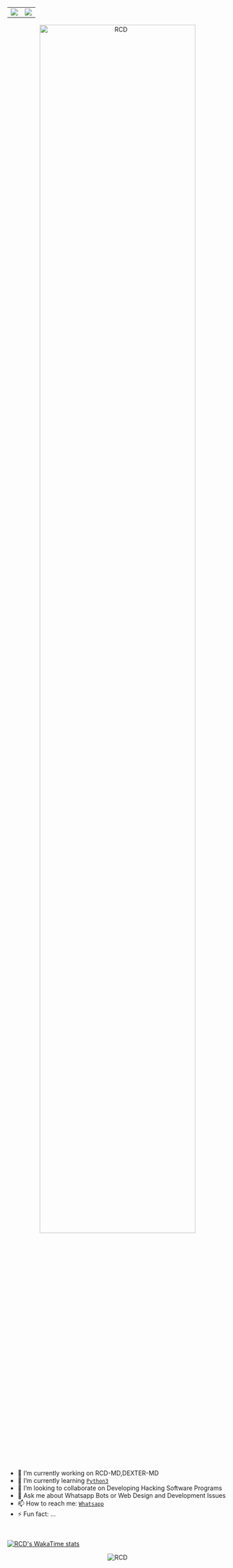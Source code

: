 <br><br>
<table align="center">
  <tr border="none">
    <td width="50%" align="center">
       <img src="https://github-readme-stats.vercel.app/api?username=mouricedevs&theme=dark&show_icons=true&count_private=true" align="center"> <br> <b></b>
        </td>
    <td width="50%" align="center">
      <img src="https://github-readme-stats.anuraghazra1.vercel.app/api/top-langs/?username=mouricedevs&theme=dark&hide_border=false&no-bg=true&no-frame=true&langs_count=10" align="center">
    </td>
  </tr>
</table>
<div align=center>
  <a href="https://github.com/mouricedevs" title="RCD">
      <img align="center" width=84% src="https://github-profile-trophy.vercel.app/?username=mouricedevs&theme=radical&row=1&column=7&margin-h=15&margin-w=5&no-bg=true" alt="RCD" />
    </a>
</div>


  
- 🔭 I’m currently working on RCD-MD,DEXTER-MD
- 🌱 I’m currently learning [`Python3`]()
- 👯 I’m looking to collaborate on Developing Hacking Software Programs
- 💬 Ask me about Whatsapp Bots or Web Design and Development Issues
- 📫 How to reach me: [`Whatsapp`](https://wa.me/message/LLGU3TSNGKH6J1)
- ⚡ Fun fact: ...

<br>

[![RCD's WakaTime stats](https://github-readme-stats.vercel.app/api/wakatime?username=ffflabs)](https://github.com/mouricedevs)
<br>
<p align="center">
        <img src="https://raw.githubusercontent.com/bornmay/bornmay/Update/svg/Bottom.svg" alt="RCD" />
</p>
